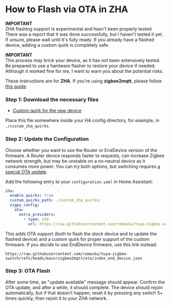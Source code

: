 # How to Flash via OTA in ZHA  

**IMPORTANT**  
ZHA flashing support is experimental and hasn't been properly tested. There was a report that it was done successfully, but I haven't tested it yet. If unsure, please wait until it's fully ready. If you already have a flashed device, adding a custom quirk is completely safe.  

**IMPORTANT**  
This process may brick your device, as it has not been extensively tested. Be prepared to use a hardware flasher to restore your device if needed. Although it worked fine for me, I want to warn you about the potential risks.  

These instructions are for **ZHA**. If you're using **zigbee2mqtt**, please follow [this guide](./ota_flash.md).  

### Step 1: Download the necessary files  

- [Custom quirk for the new device](https://github.com/romasku/tuya-zigbee-switch/raw/refs/heads/main/zha/switch_quirk.py)  

Place this file somewhere inside your HA config directory, for example, in `./custom_zha_quirks`.  

### Step 2: Update the Configuration  

Choose whether you want to use the Router or EndDevice version of the firmware. A Router device responds faster to requests, can increase Zigbee network strength, but may be unstable on a no-neutral device as it consumes more power. You can try both options, but switching requires [a special OTA update](./change_device_type.md).  

Add the following entry to your `configuration.yaml` in Home Assistant:  

```yaml
zha:
  enable_quirks: true
  custom_quirks_path: ./custom_zha_quirks/
  zigpy_config:
    ota:
      extra_providers:
        - type: z2m
          url: https://raw.githubusercontent.com/romasku/tuya-zigbee-switch/refs/heads/main/zigbee2mqtt/ota/index_router.json
```

This adds OTA support (both to flash the stock device and to update the flashed device) and a custom quirk for proper support of the custom firmware. If you decide to use EndDevice firmware, use this link instead:  

`https://raw.githubusercontent.com/romasku/tuya-zigbee-switch/refs/heads/main/zigbee2mqtt/ota/index_end_device.json`  

### Step 3: OTA Flash  

After some time, an "update available" message should appear. Confirm the OTA update, and after a while, it should complete. The device should rejoin automatically, but if that doesn’t happen, reset it by pressing any switch 5+ times quickly, then rejoin it to your ZHA network.  
